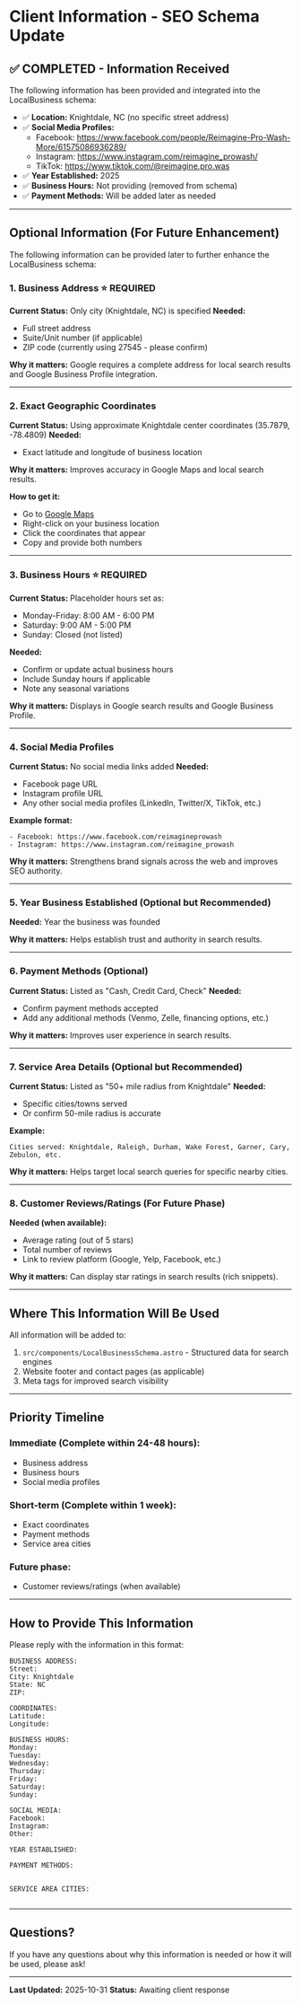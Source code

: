 # Client Information - SEO Schema Update

## ✅ COMPLETED - Information Received

The following information has been provided and integrated into the LocalBusiness schema:

- ✅ **Location:** Knightdale, NC (no specific street address)
- ✅ **Social Media Profiles:**
  - Facebook: https://www.facebook.com/people/Reimagine-Pro-Wash-More/61575086936289/
  - Instagram: https://www.instagram.com/reimagine_prowash/
  - TikTok: https://www.tiktok.com/@reimagine.pro.was
- ✅ **Year Established:** 2025
- ✅ **Business Hours:** Not providing (removed from schema)
- ✅ **Payment Methods:** Will be added later as needed

---

## Optional Information (For Future Enhancement)

The following information can be provided later to further enhance the LocalBusiness schema:

### 1. Business Address ⭐ REQUIRED
**Current Status:** Only city (Knightdale, NC) is specified
**Needed:**
- Full street address
- Suite/Unit number (if applicable)
- ZIP code (currently using 27545 - please confirm)

**Why it matters:** Google requires a complete address for local search results and Google Business Profile integration.

---

### 2. Exact Geographic Coordinates
**Current Status:** Using approximate Knightdale center coordinates (35.7879, -78.4809)
**Needed:**
- Exact latitude and longitude of business location

**Why it matters:** Improves accuracy in Google Maps and local search results.

**How to get it:**
- Go to [Google Maps](https://maps.google.com)
- Right-click on your business location
- Click the coordinates that appear
- Copy and provide both numbers

---

### 3. Business Hours ⭐ REQUIRED
**Current Status:** Placeholder hours set as:
- Monday-Friday: 8:00 AM - 6:00 PM
- Saturday: 9:00 AM - 5:00 PM
- Sunday: Closed (not listed)

**Needed:**
- Confirm or update actual business hours
- Include Sunday hours if applicable
- Note any seasonal variations

**Why it matters:** Displays in Google search results and Google Business Profile.

---

### 4. Social Media Profiles
**Current Status:** No social media links added
**Needed:**
- Facebook page URL
- Instagram profile URL
- Any other social media profiles (LinkedIn, Twitter/X, TikTok, etc.)

**Example format:**
```
- Facebook: https://www.facebook.com/reimagineprowash
- Instagram: https://www.instagram.com/reimagine_prowash
```

**Why it matters:** Strengthens brand signals across the web and improves SEO authority.

---

### 5. Year Business Established (Optional but Recommended)
**Needed:** Year the business was founded

**Why it matters:** Helps establish trust and authority in search results.

---

### 6. Payment Methods (Optional)
**Current Status:** Listed as "Cash, Credit Card, Check"
**Needed:**
- Confirm payment methods accepted
- Add any additional methods (Venmo, Zelle, financing options, etc.)

**Why it matters:** Improves user experience in search results.

---

### 7. Service Area Details (Optional but Recommended)
**Current Status:** Listed as "50+ mile radius from Knightdale"
**Needed:**
- Specific cities/towns served
- Or confirm 50-mile radius is accurate

**Example:**
```
Cities served: Knightdale, Raleigh, Durham, Wake Forest, Garner, Cary, Zebulon, etc.
```

**Why it matters:** Helps target local search queries for specific nearby cities.

---

### 8. Customer Reviews/Ratings (For Future Phase)
**Needed (when available):**
- Average rating (out of 5 stars)
- Total number of reviews
- Link to review platform (Google, Yelp, Facebook, etc.)

**Why it matters:** Can display star ratings in search results (rich snippets).

---

## Where This Information Will Be Used

All information will be added to:
1. `src/components/LocalBusinessSchema.astro` - Structured data for search engines
2. Website footer and contact pages (as applicable)
3. Meta tags for improved search visibility

---

## Priority Timeline

### Immediate (Complete within 24-48 hours):
- Business address
- Business hours
- Social media profiles

### Short-term (Complete within 1 week):
- Exact coordinates
- Payment methods
- Service area cities

### Future phase:
- Customer reviews/ratings (when available)

---

## How to Provide This Information

Please reply with the information in this format:

```
BUSINESS ADDRESS:
Street:
City: Knightdale
State: NC
ZIP:

COORDINATES:
Latitude:
Longitude:

BUSINESS HOURS:
Monday:
Tuesday:
Wednesday:
Thursday:
Friday:
Saturday:
Sunday:

SOCIAL MEDIA:
Facebook:
Instagram:
Other:

YEAR ESTABLISHED:

PAYMENT METHODS:


SERVICE AREA CITIES:


```

---

## Questions?

If you have any questions about why this information is needed or how it will be used, please ask!

---

**Last Updated:** 2025-10-31
**Status:** Awaiting client response
